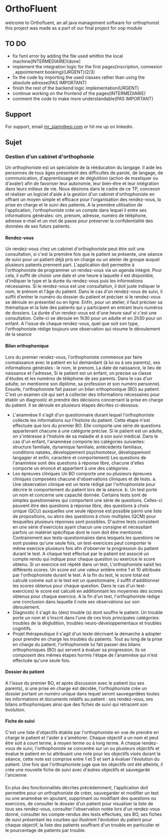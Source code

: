 # OrthoFluent
welcome to Orthofluent, an all java management software for orthophonist this project was made as a part of our final project for oop module

## TO DO
- fix fxml error by adding the file used whithin the local machine(INTERMEDIAIRE)(done)
- implement the integration logic for the first pages(inscription, connexion , appointement booking)(URGENT)(2/3)
- fix the code by importing the used classes rather than using the absolute adresse(PAS IMPORTANT)
- finish the rest of the backend logic implementation(URGENT)
- continue working on the frontend of the pages(INTERMEDIARIE)
- comment the code to make more understandable(PAS IMPORTANT)

## Support

For support, email mr_slaim@esi.com or hit me up on linkedin.

## Sujet
### Gestion d'un cabinet d'orthophonie
Un orthophoniste est un spécialiste de la rééducation du langage. Il aide les personnes de tous âges présentant des difficultés de parole, de langage, de communication, d'apprentissage et de déglutition (action de mastiquer ou d'avaler) afin de favoriser leur autonomie, leur bien-être et leur intégration dans leurs milieux de vie. Nous désirons dans le cadre de ce TP, concevoir et réaliser un logiciel d'aide à la gestion d'un cabinet d'orthophoniste en offrant un moyen simple et efficace pour l'organisation des rendez-vous, la prise en charge et le suivi des patients. A la première utilisation de l'application, l'orthophoniste crée un compte dans lequel il entre ses informations générales: om, prénom, adresse, numéro de téléphone, adresse e-mail et un mot de passe pour préserver la confidentialité des données de ses futurs patients.
#### Rendez-vous
Un rendez-vous chez un cabinet d'orthophoniste peut être soit une consultation, si c'est la première fois que le patient se présente, une séance de suivi pour un patient déjà pris en charge ou un atelier de groupe auquel plusieurs patients prennent part. L'application doit permettre à l'orthophoniste de programmer un rendez-vous via un agenda intégré. Pour cela, il suffit de choisir une date et une heure à laquelle il est disponible, d'indiquer le type et la durée du rendez-vous puis les informations nécessaires. Si le rendez-vous est une consultation, il doit juste indiquer le nom, le prénom et l'âge du patient. Dans le cas d'un rendez-vous de suivi, il suffit d'entrer le numéro du dossier du patient et préciser si le rendez-vous se déroule en présentiel ou en ligne. Enfin, pour un atelier, il faut préciser sa thématique et la liste des patients qui y participent en entrant leurs numéros de dossiers. La durée d'un rendez-vous est d'une heure sauf si c'est une consultation. Celle-ci se déroule en 1h30 pour un adulte et en 2h30 pour un enfant. A l'issue de chaque rendez-vous, quel que soit son type, l'orthophoniste rédige toujours une observation qui résume le déroulement de la seance
#### Bilan orthophonique
Lors du premier rendez-vous, l'orthophoniste commence par faire connaissance avec le patient en lui demandant (à lui ou à ses parents), ses informations générales : le nom, le prenom, La date de naissance, le lieu de naissance et l'adresse, Si le patient est un enfant, on precise sa classe d'études et les numéros de téléphone de ses parents. Dans le cas d'un adulte, on mentionne son diplôme, sa profession et son numéro personne). Ensuite, l'orthophoniste fait passer un bilan orthophonique (BO) au patient. C'est un examen clé qui sert à collecter des informations nécessaires pour établir un diagnostic et prendre des décisions concernant la prise en charge du patient. Il se déroule en plusieurs étapes décrites ci-dessous.
- L'anamnèse
  Il s'agit d'un questionnaire durant lequel l'orthophoniste collecte les informations sur l'histoire du patient. Cette étape n'est effectuée que lors du premier BO. Elle comporte une série de questions appartenant chacune à une catégorie précise. Si le patient est un adulte, on s'intéresse à l'histoire de sa maladie et à son suivi médical. Dans le cas d'un enfant, l'anamnèse comporte les catégories suivantes: structure familiale, dynamique familiale, antécédents familiaux, conditions natales, développement psychomoteur, développemont langagier et enfin, caractère et comportement) Les questions de l'anamnèse sont des questions à réponse libre, chacune d'elles comporte un énoncé et appartient à une des catégories .
-  Les épreuves cliniques
  Un BO comporte une ou plusieurs épreuves cliniques composées chacune d'observations cliniques et de tests. a. Une observation clinique est un texte rédigé par l'orthophoniste pour décrire le comportement du patient lors de la séance. b. Un test porte un nom et concerne une capacité donnée. Certains tests sont de simples questionnaires qui comportent une série de questions. Celles-ci peuvent être des questions à réponse libre, des questions à choix unique (QCU) auxquelles une seule réponse est possible parmi une liste de propositions, ou alors des questions à choix multiples (QCM) pour lesquelles plusieurs réponses sont possibles. D'autres tests consistent en une série d'exercices ayant chacun une consigne et nécessitant parfois un matériel spécifique dont le nom doit être mentionné. Contrairement aux tests-questionnaires dans lesquels les questions ne sont posées qu'une seule fois, un test-exercices peut comporter le même exercice plusieurs fois afin d'observer la progression du patient durant le test. A chaque test effectué par le patient est associé un compte rendu qui indique pour chaque question ou exercice le score obtenu. Si un exercice est répété dans un test, L'orthophoniste saisit les différents scores. Un score est une valeur entière entre 1 et 10 attribuée par l'orthophoniste durant le test. A la fin du test, le score total est calculé comme suit si le test est un questionnaire, il suffit 
d'additionner les scores obtenus pour chaque question. Dans le cas d'un test-exercices) le score est calculé en additionnant les moyennes des scores obtenus pour chaque exercice. A la fin d'un test, l'orthophoniste rédige une conclusion dans laquelle il note ses observations sur son déroulement.
-  Diagnostic
  il s'agit du (des) trouble (s) dont souffre le patient. Un trouble porte un nom et s'inscrit dans l'une de ces trois principales catégories: troubles de la déglutition, troubles neuro-développementaux et troubles cognitifs.
- Projet thérapeutique
   il s'agit d'un texte décrivant la démarche à adopter pour prendre en charge les troubles du patients. Tout au long de la prise en charge du patient, l'orthophoniste lui fait passer des bilans orthophoniques (BO) qui servent à évaluer sa progression. Ils se composent des mêmes étapes hormis l'étape de l'anamnèse qui n'est effectuée qu'une seule fois.
####  Dossier du patient
A l'issue du premier BO, et après discussion avec le patient (ou ses parents), si une prise en charge est décidée, l'orthophoniste crée un dossier portant un numéro unique dans lequel seront sauvegardées toutes les informations et documents relatifs au patient : ses rendez-vous, ses bilans orthophoniques ainsi que des fiches de suivi qui retracent son évolution.
#### Fiche de suivi
C'est une liste d'objectifs établie par l'orthophoniste en vue de prendre en charge le patient et l'aider à s'améliorer. Chaque objectif a un nom et peut être soit à court terme, à moyen terme ou à long terme. A chaque rendez-vous de suivi, l'orthophoniste se concentre sur un ou plusieurs objectifs et évalue le patient en lui attribuant une note pour les objectifs visés durant la séance, cette note est comprise entre 1 et 5 et sert à évaluer l'évolution du patient. Une fois que l'orthophoniste juge que les objectifs ont été atteints, il crée une nouvelle fiche de suivi avec d'autres objectifs et sauvegarde l'ancienne
###
En plus des fonctionnalités décrites précédemment, l'application doit permettre pour un orthophoniste de créer, sauvegarder et modifier un test ou une anamnèse en ajoutant, supprimant ou modifiant des questions ou exercices, de consulter le dossier d'un patient pour visualiser la liste de tous ses rendez-vous, consulter l'observation notée lors d'un rendez-vous donné, consulter les compte-rendus des tests effectués, ses BO, ses fiches de suivi présentant les courbes qui illustrent l'évolution du patient pour chaque objectif, la liste des patients souffrant d'un trouble en particulier et le pourcentage de patients par trouble.
